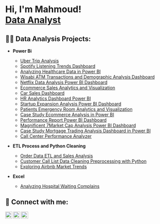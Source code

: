 <h1>Hi, I'm Mahmoud! <br/><a href="https://github.com/MahmHany">Data Analyst </a>

<h2>👨‍💻 Data Analysis Projects:</h2>

- <b>Power Bi</b>
  
  - [Uber Trip Analysis](https://github.com/MahmHany/Uber-Trip-Analysis-Dashboard/blob/main/README.md)
  - [Spotify Listening Trends Dashboard](https://github.com/MahmHany/Spotify-Listening-Trends-Dashboard/blob/main/README.md)
  - [Analyzing Healthcare Data in Power BI](https://github.com/MahmHany/Analyzing-Healthcare-Data-in-Power-BI/blob/main/README.md)
  - [Wisabi ATM Transactions and Demographic Analysis Dashboard](https://github.com/MahmHany/Wisabi-ATM-Transactions-and-Demographic-Analysis-Dashboard/blob/main/README.md)
  - [Netflix Data Analysis Power BI Dashboard](https://github.com/MahmHany/Netflix-Analytics-Dashboard-Power-BI/blob/main/README.md)
  - [Ecommerce Sales Analytics and Visualization](https://github.com/MahmHany/Ecommerce-Sales-Analytics-and-Visualization/blob/main/README.md)
  - [Car Sales Dashboard](https://github.com/MahmHany/Car-Sales-Dashboard/blob/main/README.md)
  - [HR Analytics Dashboard Power BI](https://github.com/mahmhany/-HR-Analytics-Dashboard-Power-BI)
  - [Startup Expansion Analysis Power BI Dashboard](https://github.com/mahmhany/Startup-Expansion-Analysis-Power-BI-Dashboard)
  - [Patients Emergency Room Analytics and Visualization](https://github.com/MahmHany/Patients-Emergency-Room-Analytics-and-Visualization/blob/main/README.md)
  - [Case Study Ecommerce Analysis in Power BI](https://github.com/MahmHany/Case-Study-Ecommerce-Analysis-in-Power-BI)
  - [Performance Report Power BI Dashboard](https://github.com/mahmhany/Performance-Report---Power-BI-Dashboard)
  - [Magnificent 7Market Cap Analysis Power BI Dashboard](https://github.com/mahmhany/Magnificent-7-Market-Cap-Analysis-Power-BI-Dashboard/blob/main/README.md)
  - [Case Study Mortgage Trading Analysis Dashboard in Power BI](https://github.com/MahmHany/Case-Study-Mortgage-Trading-Analysis-Dashboard-in-Power-BI)
  - [Call Center Performance Analyzer](https://github.com/MahmHany/Call-Center-Performance-Analyzer)

- <b>ETL Process and Python Cleaning</b>
  - [Order Data ETL and Sales Analysis](https://github.com/MahmHany/-Order-Data-ETL-and-Sales-Analysis-Project)
  - [Customer Call List Data Cleaning Preprocessing with Python](https://github.com/MahmHany/Customer-Call-List-Data-Cleaning-Preprocessing-with-Python)
  - [Exploring Airbnb Market Trends](https://github.com/MahmHany/Exploring-Airbnb-Market-Trends/tree/main)

  

- <b>Excel</b>
  - [Analyzing Hospital Waiting Complains](https://github.com/MahmHany/Analyzing-Hospital-Waiting-Complains)
 


## 🤳 Connect with me:

[<img align="left" alt="Mahmhany | DataCamp" width="22px" src="https://cdn.jsdelivr.net/npm/simple-icons@v3/icons/datacamp.svg" />](https://www.datacamp.com/portfolio/mahmhany)
[<img align="left" alt="Mahmhany | LinkedIn" width="22px" src="https://cdn.jsdelivr.net/npm/simple-icons@v3/icons/linkedin.svg" />](https://www.linkedin.com/in/mahmhany/)
[<img align="left" alt="Mahmhany | Instagram" width="22px" src="https://cdn.jsdelivr.net/npm/simple-icons@v3/icons/instagram.svg" />](https://www.instagram.com/mahmhany/)

<!--
**joshmadakor1/joshmadakor1** is a ✨ _special_ ✨ repository because its `README.md` (this file) appears on your GitHub profile.

Here are some ideas to get you started:

- 🔭 I’m currently working on ...
- 🌱 I’m currently learning ...
- 👯 I’m looking to collaborate on ...
- 🤔 I’m looking for help with ...
- 💬 Ask me about ...
- 📫 How to reach me: ...
- 😄 Pronouns: ...
- ⚡ Fun fact: ...
-->
